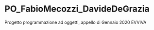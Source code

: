 # PO_FabioMecozzi_DavideDeGrazia
Progetto programmazione ad oggetti, appello di Gennaio 2020
EVVIVA

